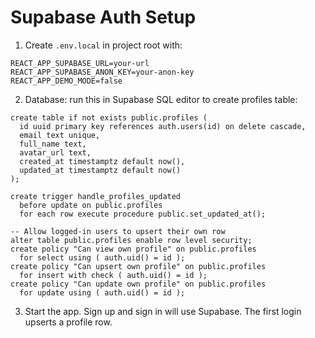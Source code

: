 # Supabase Auth Setup

1) Create `.env.local` in project root with:

```
REACT_APP_SUPABASE_URL=your-url
REACT_APP_SUPABASE_ANON_KEY=your-anon-key
REACT_APP_DEMO_MODE=false
```

2) Database: run this in Supabase SQL editor to create profiles table:

```
create table if not exists public.profiles (
  id uuid primary key references auth.users(id) on delete cascade,
  email text unique,
  full_name text,
  avatar_url text,
  created_at timestamptz default now(),
  updated_at timestamptz default now()
);

create trigger handle_profiles_updated
  before update on public.profiles
  for each row execute procedure public.set_updated_at();

-- Allow logged-in users to upsert their own row
alter table public.profiles enable row level security;
create policy "Can view own profile" on public.profiles
  for select using ( auth.uid() = id );
create policy "Can upsert own profile" on public.profiles
  for insert with check ( auth.uid() = id );
create policy "Can update own profile" on public.profiles
  for update using ( auth.uid() = id );
```

3) Start the app. Sign up and sign in will use Supabase. The first login upserts a profile row.


